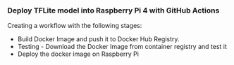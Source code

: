 
### Deploy TFLite model into Raspberry Pi 4 with GitHub Actions
Creating a workflow with the following stages:

- Build Docker Image and push it to Docker Hub Registry.
- Testing - Download the Docker Image from container registry and test it
- Deploy the docker image on Raspberry Pi  